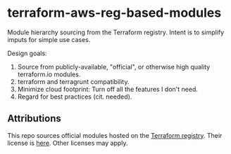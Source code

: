 # terraform-aws-reg-based-modules
Module hierarchy sourcing from the Terraform registry. Intent is to simplify imputs for simple use cases.

Design goals:
1. Source from publicly-available, "official", or otherwise high quality terraform.io modules.
2. terraform and terragrunt compatibility.
3. Minimize cloud footprint: Turn off all the features I don't need.
4. Regard for best practices (cit. needed).

## Attributions
This repo sources official modules hosted on the [Terraform registry](https://registry.terraform.io). Their license is [here](https://registry.terraform.io/terms). Other licenses may apply.
